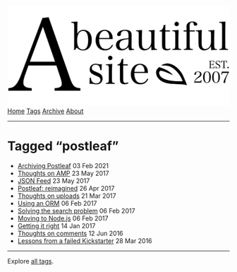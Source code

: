 <a href="../../index.html" class="header-link"><img src="../../images/logos/wordmark.svg" alt="A Beautiful Site" class="wordmark" /></a> <a href="../../index.html" class="nav-item">Home</a> <a href="../index.html" class="nav-item">Tags</a> <a href="../../posts/index.html" class="nav-item">Archive</a> <a href="../../about/index.html" class="nav-item">About</a>

------------------------------------------------------------------------

Tagged “postleaf”
=================

-   <a href="../../posts/archiving-postleaf/index.html" class="post-list-item-link">Archiving Postleaf</a> 03 Feb 2021
-   <a href="../../posts/thoughts-on-amp/index.html" class="post-list-item-link">Thoughts on AMP</a> 23 May 2017
-   <a href="../../posts/json-feed/index.html" class="post-list-item-link">JSON Feed</a> 23 May 2017
-   <a href="../../posts/postleaf-reimagined/index.html" class="post-list-item-link">Postleaf: reimagined</a> 26 Apr 2017
-   <a href="../../posts/thoughts-on-uploads/index.html" class="post-list-item-link">Thoughts on uploads</a> 21 Mar 2017
-   <a href="../../posts/using-an-orm/index.html" class="post-list-item-link">Using an ORM</a> 06 Feb 2017
-   <a href="../../posts/solving-the-search-problem/index.html" class="post-list-item-link">Solving the search problem</a> 06 Feb 2017
-   <a href="../../posts/moving-to-nodejs/index.html" class="post-list-item-link">Moving to Node.js</a> 06 Feb 2017
-   <a href="../../posts/getting-it-right/index.html" class="post-list-item-link">Getting it right</a> 14 Jan 2017
-   <a href="../../posts/thoughts-on-comments/index.html" class="post-list-item-link">Thoughts on comments</a> 12 Jun 2016
-   <a href="../../posts/lessons-from-a-failed-kickstarter/index.html" class="post-list-item-link">Lessons from a failed Kickstarter</a> 28 Mar 2016

------------------------------------------------------------------------

Explore [all tags](../index.html).
